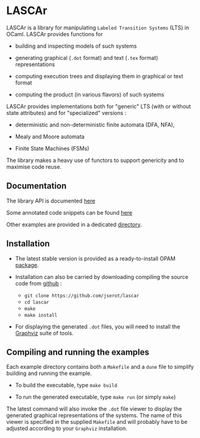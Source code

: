 LASCAr 
======

LASCAr is a library for manipulating `Labeled Transition Systems` (LTS) in OCaml.
LASCAr provides functions for

* building and inspecting models of such systems

* generating graphical (`.dot` format) and text (`.tex` format) representations

* computing execution trees and displaying them in graphical or text format

* computing the product (in various flavors) of such systems

LASCAr provides implementations both for "generic" LTS (with or without state attributes) and for "specialized" versions :

* deterministic and non-deterministic finite automata (DFA, NFA),

* Mealy and Moore automata

* Finite State Machines (FSMs)

The library makes a heavy use of functors to support genericity and to maximise code reuse. 

Documentation
-------------

The library API is documented
[here](https://jserot.github.io/lascar/index.html)

Some annotated code snippets can be found
[here](https://jserot.github.io/lascar/tutorial/tutorial/tutorial.html)

Other examples are provided in a dedicated [directory](https://github.com/jserot/lascar/tree/master/examples).

Installation
------------

* The latest stable version is provided as a ready-to-install OPAM
[package](https://opam.ocaml.org/packages/lascar). 

* Installation can also be carried by downloading compiling the source code from
[github](https://github.com/jserot/lascar) :
  * `git clone https://github.com/jserot/lascar`
  * `cd lascar`
  * `make`
  * `make install`

* For displaying the generated `.dot` files, you will need to install the
[Graphviz](http://www.graphviz.org) suite of tools. 

Compiling and running the examples
----------------------------------

Each example directory contains both a `Makefile` and a `dune` file to simplify building and running
the example.

* To build the executable, type `make build`

* To run the generated executable, type `make run` (or simply `make`)

The latest command will also invoke the `.dot` file viewer to display the generated graphical
representations of the systems. The name of this viewer is specified in the supplied `Makefile` and
will probably have to be adjusted according to your `Graphviz` installation.

